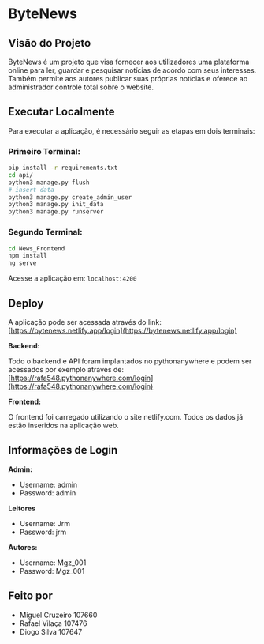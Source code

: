 # ByteNews

## Visão do Projeto

ByteNews é um projeto que visa fornecer aos utilizadores uma plataforma online para ler, guardar e pesquisar notícias de acordo com seus interesses. Também permite aos autores publicar suas próprias notícias e oferece ao administrador controle total sobre o website.

## Executar Localmente

Para executar a aplicação, é necessário seguir as etapas em dois terminais:

### Primeiro Terminal:

```bash
pip install -r requirements.txt
cd api/
python3 manage.py flush
# insert data
python3 manage.py create_admin_user
python3 manage.py init_data
python3 manage.py runserver
```

### Segundo Terminal:
```bash
cd News_Frontend
npm install
ng serve
```

Acesse a aplicação em: `localhost:4200`

## Deploy

A aplicação pode ser acessada através do link: [https://bytenews.netlify.app/login](https://bytenews.netlify.app/login)

**Backend:**

Todo o backend e API foram implantados no pythonanywhere e podem ser acessados por exemplo através de: [https://rafa548.pythonanywhere.com/login](https://rafa548.pythonanywhere.com/login)

**Frontend:**

O frontend foi carregado utilizando o site netlify.com. Todos os dados já estão inseridos na aplicação web.

## Informações de Login

**Admin:**

- Username: admin
- Password: admin

**Leitores**

- Username: Jrm
- Password: jrm

**Autores:**

- Username: Mgz_001
- Password: Mgz_001

## Feito por

- Miguel Cruzeiro 107660
- Rafael Vilaça 107476
- Diogo Silva 107647